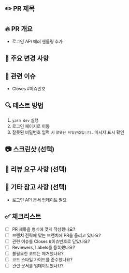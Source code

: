 ## ✏️ PR 제목

<!-- PR 제목은 `[FEAT]`, `[FIX]`, `[REFACTOR]`, `[DOCS]`, `[CHORE]` 중 하나로 시작해주세요. -->
<!-- 예시: [FIX] 로그인 시 500 에러 수정 -->

## 🔥 PR 개요

<!-- PR의 목적을 간략히 설명해주세요. -->

- 로그인 API 에러 핸들링 추가

## 📌 주요 변경 사항

<!-- 변경된 내용을 상세히 적어주세요. -->

## 🔗 관련 이슈

- Closes #이슈번호

## 🔍 테스트 방법

<!-- 변경된 기능을 테스트하는 방법을 설명해주세요. -->

1. `yarn dev` 실행
2. 로그인 페이지로 이동
3. 잘못된 비밀번호 입력 시 `잘못된 비밀번호입니다.` 메시지 표시 확인

## 📷 스크린샷 (선택)

<!-- UI 변경 사항이 있다면 스크린샷을 첨부해주세요. -->

## 📢 리뷰 요구 사항 (선택)

<!-- 리뷰어에게 요구 사항이 있다면 적어주세요.. -->

## 📜 기타 참고 사항 (선택)

<!-- 추가적으로 참고할 사항이 있다면 적어주세요. -->

- 로그인 API 문서 업데이트 필요

## ✅ 체크리스트

<!-- 아래 항목을 확인하고 `[x]`로 표시해주세요. -->

- [ ] PR 제목을 형식에 맞게 작성했나요?
- [ ] 브랜치 전략에 맞는 브랜치에 PR을 올리고 있나요?
- [ ] 관련 이슈를 Closes #이슈번호로 닫았나요?
- [ ] Reviewers, Labels를 등록했나요?
- [ ] 불필요한 코드는 제거했나요?
- [ ] 코드 스타일 가이드를 준수했나요?
- [ ] 관련 문서를 업데이트했나요?
